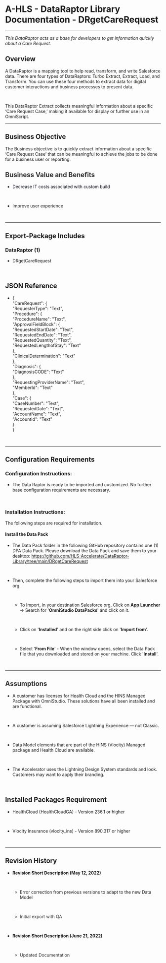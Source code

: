 <h1 id='IeVACAlHMO3'>A-HLS - DataRaptor Library Documentation - DRgetCareRequest</h1>

<hr style='width:100%'><i>This DataRaptor acts as a base for developers to get information quickly about a Care Request.</i><br/>

<h2 id='IeVACALWHia'>Overview</h2>

A DataRaptor is a mapping tool to help read, transform, and write Salesforce data. There are four types of DataRaptors: <span style="color:#1e1e1c" textcolor="#1e1e1c">Turbo Extract, Extract, Load, and Transform. You can use these four methods to extract data for digital customer interactions and business processes to present data. </span><br/>

<br/>

This DataRaptor Extract collects meaningful information about a specific ‘Care Request Case,’ making it available for display or further use in an OmniScript.<br/>

<hr style='width:100%'><h2 id='IeVACAi0fy9'>Business Objective</h2>

The Business objective is to quickly extract information about a specific ‘Care Request Case’ that can be meaningful to achieve the jobs to be done for a business user or reporting.<br/>

<h2 id='DUfACAKe2tj'><span style="color:#333333" textcolor="#333333">Business Value and Benefits</span></h2>

<div data-section-style='5' class="" style=""><ul id='DUfACALTZ59'><li id='temp:C:DUf48f6afe5d5874f3ca6bb5b90e' class='' value='1'><span style="color:#0e101a" textcolor="#0e101a">Decrease IT costs associated with custom build</span>

<br/></li><li id='temp:C:DUf307aad11f3e64465ac9031098' class=''>Improve user experience

<br/></li></ul></div><hr style='width:100%'><h2 id='IeVACA0GQMy'>Export-Package Includes</h2>

<h3 id='IeVACA5Plnj'><b>DataRaptor (1)</b></h3>

<div class="" data-section-style='5' style=""><ul id='IeVACA1ndzs'><li id='IeVACA4AjrM' class='' value='1'>DRgetCareRequest

<br/></li></ul></div><h2 id='IeVACAoEIZD'><b>JSON Reference</b></h2>

<div class="" data-section-style='5' style=""><ul id='IeVACAqFoJT'><li id='IeVACAaksUo' class='' value='1'>{<br>  "CareRequest": {<br>    "RequesterType": "Text",<br>    "Procedure": {<br>      "ProcedureName": "Text",<br>      "ApprovalFieldBlock": {<br>        "RequestedStartDate": "Text",<br>        "RequestedEndDate": "Text",<br>        "RequestedQuantity": "Text",<br>        "RequestedLengthofStay": "Text"<br>      },<br>      "ClinicalDetermination": "Text"<br>    },<br>    "Diagnosis": {<br>      "DiagnosisCODE": "Text"<br>    },<br>    "RequestingProviderName": "Text",<br>    "MemberId": "Text"<br>  },<br>  "Case": {<br>    "CaseNumber": "Text",<br>    "RequestedDate": "Text",<br>    "AccountName": "Text",<br>    "AccountId": "Text"<br>  }<br>}

<br/></li></ul></div><hr style='width:100%'><h2 id='IeVACAHYHH2'>Configuration Requirements</h2>

<h3 id='IeVACAqXRgg'>Configuration Instructions:</h3>

<div class="" data-section-style='5' style=""><ul id='IeVACALhPG9'><li id='IeVACAd8LKN' class='' value='1'>The Data Raptor is ready to be imported and customized. No further base configuration requirements are necessary.

<br/></li></ul></div><h3 id='IeVACAP7F6m'>Installation Instructions:</h3>

The following steps are required for installation.<br/>

<h4 id='IeVACAJRCQk'>Install the Data Pack</h4>

<div class="" data-section-style='6' style=""><ul id='IeVACAJTm0h'><li id='IeVACAF4u6J' class='' value='1'>The Data Pack folder in the following GitHub repository contains one (1) DPA Data Pack. Please download the Data Pack and save them to your desktop: <a href="https://github.com/HLS-Accelerate/DataRaptor-Library/tree/main/DRgetCareRequest">https://github.com/HLS-Accelerate/DataRaptor-Library/tree/main/DRgetCareRequest</a>

<br/></li><li id='IeVACAUHcdA' class='parent'>Then, complete the following steps to import them into your Salesforce org.

<br/></li><ul><li id='IeVACA3iX0e' class=''>To Import, in your destination Salesforce org, Click on <b>App Launcher</b> → Search for '<b>OmniStudio DataPacks</b>' and click on it.

<br/></li><li id='IeVACAl1aPF' class=''>Click on '<b>Installed</b>' and on the right side click on '<b>Import from</b>'.

<br/></li><li id='IeVACAFLd11' class=''>Select '<b>From File</b>' - When the window opens, select the Data Pack file that you downloaded and stored on your machine. Click '<b>Install</b>'.

<br/></li></ul></ul></div><hr style='width:100%'><h2 id='IeVACA36Kh3'><span style="color:#333333" textcolor="#333333">Assumptions</span></h2>

<div class="" data-section-style='5' style=""><ul id='IeVACAYAkjC'><li id='IeVACAeLwhB' class='' value='1'>A customer has licenses for Health Cloud and the HINS Managed Package with OmniStudio. These solutions have all been installed and are functional.

<br/></li><li id='IeVACABsh74' class=''>A customer is assuming Salesforce Lightning Experience — not Classic.

<br/></li><li id='IeVACALP5DR' class=''>Data Model elements that are part of the HINS (Vlocity) Managed package and Health Cloud are available.

<br/></li><li id='IeVACAumabu' class=''>The Accelerator uses the Lightning Design System standards and look. Customers may want to apply their branding.

<br/></li></ul></div><h2 id='IeVACAgtPXs'>Installed Packages Requirement</h2>

<div class="" data-section-style='5' style=""><ul id='IeVACAOdZP7'><li id='IeVACAMOZGi' class='' value='1'>HealthCloud (HealthCloudGA) - Version 236.1 or higher

<br/></li><li id='IeVACAKVpyO' class=''>Vlocity Insurance (vlocity_ins) - Version 890.317 or higher

<br/></li></ul></div><hr style='width:100%'><h2 id='IeVACAmqHVz'>Revision History</h2>

<div class="" data-section-style='5' style=""><ul id='IeVACAagy3L'><li id='IeVACAAKIe0' class='parent' value='1'><b>Revision Short Description (May 12, 2022)</b>

<br/></li><ul><li id='IeVACAbDLUl' class=''>Error correction from previous versions to adapt to the new Data Model

<br/></li><li id='IeVACAlI4y1' class=''><span style="color:#333333" textcolor="#333333">Initial export with QA</span>

<br/></li></ul><li id='IeVACASv6zK' class='parent'><b>Revision Short Description (June 21, 2022)</b>

<br/></li><ul><li id='IeVACAAAear' class=''><span style="color:#333333" textcolor="#333333">Updated Documentation</span>
